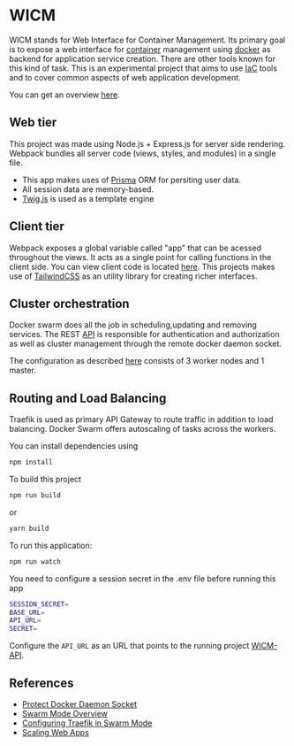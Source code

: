# WICM

WICM stands for Web Interface for Container Management. Its primary goal is to expose a web interface for [container](https://cloud.google.com/learn/what-are-containers) management using [docker](https://docs.docker.com/get-started/overview/) as backend for application service creation.
There are other tools known for this kind of task. This is an experimental project that aims to use [IaC](https://www.redhat.com/en/topics/automation/what-is-infrastructure-as-code-iac) tools and to cover common aspects of web application development.

You can get an overview [here](./docs/Web%20Interface%20for%20Container%20Management%20-%20Release%203.pdf).

## Web tier

This project was made using Node.js + Express.js for server side rendering. Webpack bundles all server code (views, styles, and modules) in a single file.

- This app makes uses of [Prisma](https://github.com/prisma/prisma) ORM for persiting user data.
- All session data are memory-based.
- [Twig.js](https://github.com/twigjs/twig.js/) is used as a template engine

## Client tier

Webpack exposes a global variable called "app" that can be acessed throughout the views. It acts as a single point for calling functions in the client side.
You can view client code is located [here](./src/client/). This projects makes use of [TailwindCSS](https://github.com/tailwindlabs/tailwindcss) as an utility library for creating richer interfaces.

## Cluster orchestration

Docker swarm does all the job in scheduling,updating and removing services. The REST [API](https://github.com/rmvs/wicm-api) is responsible for authentication and authorization as well as cluster management through the remote docker daemon socket.

The configuration as described [here](./docs/Web%20Interface%20for%20Container%20Management%20-%20Release%203.pdf) consists of 3 worker nodes and 1 master.

## Routing and Load Balancing

Traefik is used as primary API Gateway to route traffic in addition to load balancing. Docker Swarm offers autoscaling of tasks across the workers.

You can install dependencies using

```sh
npm install
```

To build this project

```sh
npm run build
```

or

```sh
yarn build
```

To run this application:

```sh
npm run watch
```

You need to configure a session secret in the .env file before running this app

```sh
SESSION_SECRET=
BASE_URL=
API_URL=
SECRET=
```

Configure the ```API_URL``` as an URL that points to the running project [WICM-API](https://github.com/rmvs/wicm-api).

## References

- [Protect Docker Daemon Socket](https://docs.docker.com/engine/security/protect-access/)
- [Swarm Mode Overview](https://docs.docker.com/engine/swarm/)
- [Configuring Traefik in Swarm Mode](https://doc.traefik.io/traefik/v1.7/user-guide/swarm-mode/)
- [Scaling Web Apps](https://bytebytego.com/courses/system-design-interview/scale-from-zero-to-millions-of-users)
